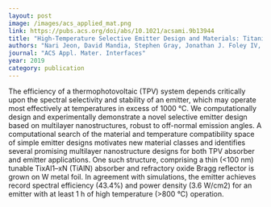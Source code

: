 ```yaml
---
layout: post
image: /images/acs_applied_mat.png
link: https://pubs.acs.org/doi/abs/10.1021/acsami.9b13944
title: "High-Temperature Selective Emitter Design and Materials: Titanium Aluminum Nitride Alloys for Thermophotovoltaics"
authors: "Nari Jeon, David Mandia, Stephen Gray, Jonathan J. Foley IV, Alex Martinson" 
journal: "ACS Appl. Mater. Interfaces"
year: 2019
category: publication
---
```

The efficiency of a thermophotovoltaic (TPV) system depends critically upon the spectral selectivity and stability of an emitter, which may operate most effectively at temperatures in excess of 1000 °C. We computationally design and experimentally demonstrate a novel selective emitter design based on multilayer nanostructures, robust to off-normal emission angles. A computational search of the material and temperature compatibility space of simple emitter designs motivates new material classes and identifies several promising multilayer nanostructure designs for both TPV absorber and emitter applications. One such structure, comprising a thin (<100 nm) tunable TixAl1–xN (TiAlN) absorber and refractory oxide Bragg reflector is grown on W metal foil. In agreement with simulations, the emitter achieves record spectral efficiency (43.4%) and power density (3.6 W/cm2) for an emitter with at least 1 h of high temperature (>800 °C) operation.
